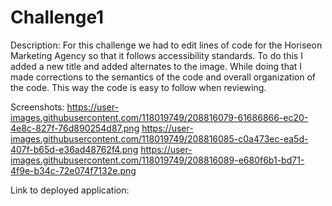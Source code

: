 # Challenge1

Description:
For this challenge we had to edit lines of code for the Horiseon Marketing Agency so that it follows accessibility standards. To do this I added a new title and added alternates to the image. While doing that I made corrections to the semantics of the code and overall organization of the code. This way the code is easy to follow when reviewing.

Screenshots:
https://user-images.githubusercontent.com/118019749/208816079-61686866-ec20-4e8c-827f-76d890254d87.png
https://user-images.githubusercontent.com/118019749/208816085-c0a473ec-ea5d-407f-b65d-e36ad48762f4.png
https://user-images.githubusercontent.com/118019749/208816089-e680f6b1-bd71-4f9e-b34c-72e074f7132e.png

Link to deployed application: